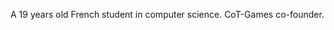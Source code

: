 A 19 years old French student in computer science.
CoT-Games co-founder.

<!---
VictorDelattre/VictorDelattre is a ✨ special ✨ repository because its `README.md` (this file) appears on your GitHub profile.
You can click the Preview link to take a look at your changes.
--->
